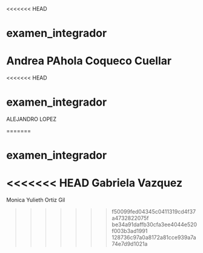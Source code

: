 <<<<<<< HEAD
# examen_integrador
Andrea PAhola Coqueco Cuellar
=======
<<<<<<< HEAD

# examen_integrador
ALEJANDRO LOPEZ

=======
# examen_integrador
<<<<<<< HEAD
Gabriela Vazquez 
=======

Monica Yulieth Ortiz Gil
>>>>>>> f50099fed04345c0411319cd4f37a4732822075f
>>>>>>> be34a91daffb30cfa3ee4044e520f003b3ad1991
>>>>>>> 128736c97a0a8172a81cce939a7a74e7d9d1021a
